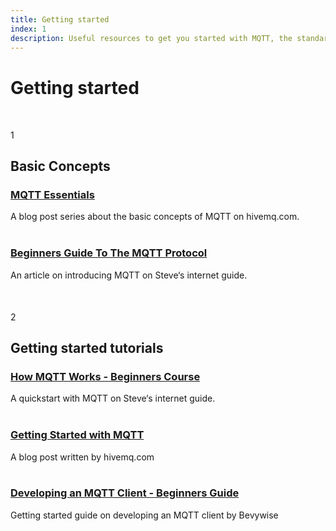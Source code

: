 ```yaml
---
title: Getting started
index: 1
description: Useful resources to get you started with MQTT, the standard messaging and data exchange protocol for the Internet of Things (IoT).
---
```


<div class="content-floating">
   <h1>Getting started</h1>
   <section style="margin: 50px 0;">
      <div class="round-number">1</div>
      <article class="indented">
         <h2>Basic Concepts</h2>
         <h3><a href="https://www.hivemq.com/mqtt-essentials/" alt="HiveMQ MQTT Essentials" title="HiveMQ MQTT Essentials">MQTT Essentials</a></h3>
         A blog post series about the basic concepts of MQTT on hivemq.com.
         <br/><br/>
         <h3><a href="http://www.steves-internet-guide.com/mqtt/" alt="Steve‘s internet guide" title="Steve‘s internet guide">Beginners Guide To The MQTT Protocol</a></h3>
         An article on  introducing MQTT on Steve‘s internet guide.
      </article>
   </section>

   <section style="margin-bottom: 200px;">
      <div class="round-number">2</div>
      <article class="indented">
         <h2>Getting started tutorials</h2>
         <h3><a href="http://www.steves-internet-guide.com/mqtt-works/" alt="Steve‘s internet guide" title="Steve‘s internet guide">How MQTT Works - Beginners Course</a></h3>
         A quickstart with MQTT on Steve‘s internet guide.
         <br/><br/>
         <h3><a href="https://www.hivemq.com/blog/how-to-get-started-with-mqtt/" alt="HiveMQ" title="HiveMQ.com">Getting Started with MQTT</a></h3>
         A blog post written by hivemq.com
         <br/><br/>
         <h3><a href="https://www.bevywise.com/developing-mqtt-clients/" alt="Bevywise MQTT Broker" title="Bevywise">Developing an MQTT Client - Beginners Guide</a></h3>
         Getting started guide on developing an MQTT client by Bevywise
      </article>
   </section>
</div>

